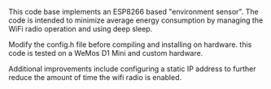 This code base implements an ESP8266 based "environment sensor".  The code is
intended to minimize average energy consumption by managing the WiFi radio operation
and using deep sleep.

Modify the config.h file before compiling and installing on hardware.  this code
is tested on a WeMos D1 Mini and custom hardware.

Additional improvements include configuring a static IP address to further reduce
the amount of time the wifi radio is enabled.